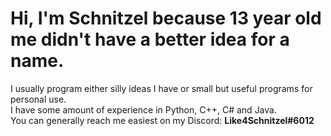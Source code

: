 # Hi, I'm Schnitzel because 13 year old me didn't have a better idea for a name.
I usually program either silly ideas I have or small but useful programs for personal use.\
I have some amount of experience in Python, C++, C# and Java.\
You can generally reach me easiest on my Discord: **Like4Schnitzel#6012**
